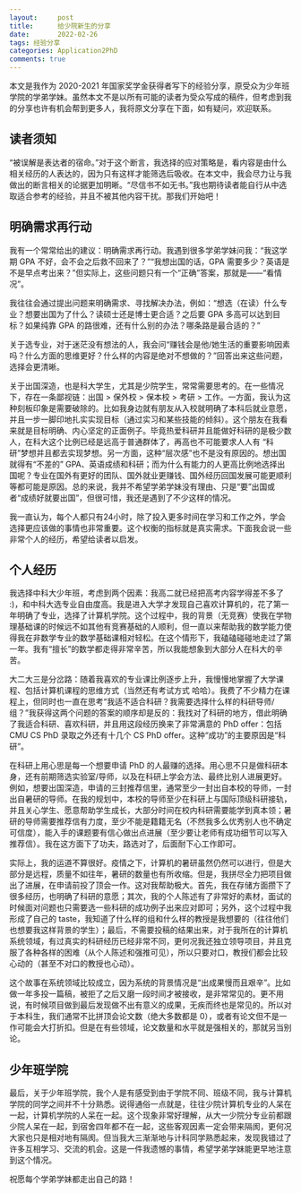 ```yaml
---
layout:     post
title:      给少院新生的分享
date:       2022-02-26
tags: 经验分享
categories: Application2PhD
comments: true
---
```


本文是我作为 2020-2021 年国家奖学金获得者写下的经验分享，原受众为少年班学院的学弟学妹。虽然本文不是以所有可能的读者为受众写成的稿件，但考虑到我的分享也许有机会帮到更多人，我将原文分享在下面，如有疑问，欢迎联系。

## 读者须知

“被误解是表达者的宿命。”对于这个断言，我选择的应对策略是，看内容是由什么相关经历的人表达的，因为只有这样才能筛选后吸收。在本文中，我会尽力让与我做出的断言相关的论据更加明晰。“尽信书不如无书。”我也期待读者能自行从中选取适合参考的经验，并且不被其他内容干扰。那我们开始吧！

## 明确需求再行动

我有一个常常给出的建议：明确需求再行动。我遇到很多学弟学妹问我：“我这学期 GPA 不好，会不会之后救不回来了？”“我想出国的话，GPA 需要多少？英语是不是早点考出来？”但实际上，这些问题只有一个“正确”答案，那就是——“看情况”。

我往往会通过提出问题来明确需求、寻找解决办法，例如：“想选（在读）什么专业？想要出国为了什么？读硕士还是博士更合适？之后要 GPA 多高可以达到目标？如果纯靠 GPA 的路很难，还有什么别的办法？哪条路是最合适的？”

关于选专业，对于迷茫没有想法的人，我会问“赚钱会是他/她生活的重要影响因素吗？什么方面的思维更好？什么样的内容是绝对不想做的？”回答出来这些问题，选择会更清晰。

关于出国深造，也是科大学生，尤其是少院学生，常常需要思考的。在一些情况下，存在一条鄙视链：出国 > 保外校 > 保本校 > 考研 > 工作。一方面，我认为这种刻板印象是需要破除的。比如我身边就有朋友从入校就明确了本科后就业意愿，并且一步一脚印地扎实实现目标（通过实习和某些技能的倾斜）。这个朋友在我看来就是目标明确、内心坚定的正面例子。毕竟热爱科研并且能做好科研的是极少数人，在科大这个比例已经是远高于普通群体了，再高也不可能要求人人有 “科研”梦想并且都去实现梦想。另一方面，这种“层次感”也不是没有原因的。想出国就得有“不差的” GPA、英语成绩和科研；而为什么有能力的人更高比例地选择出国呢？专业在国外有更好的团队、国外就业更赚钱、国外经历回国发展可能更顺利等都可能是原因。总的来说，我并不希望学弟学妹没有理由、只是“要”出国或者“成绩好就要出国”，但很可惜，我还是遇到了不少这样的情况。

我一直认为，每个人都只有24小时，除了投入更多时间在学习和工作之外，学会选择更应该做的事情也非常重要。这个权衡的指标就是真实需求。下面我会说一些非常个人的经历，希望给读者以启发。

## 个人经历

我选择中科大少年班，考虑到两个因素：我高二就已经把高考内容学得差不多了 :)，和中科大选专业自由度高。我是进入大学才发现自己喜欢计算机的，花了第一年明确了专业，选择了计算机学院。这个过程中，我的背景（无竞赛）使我在学物理基础课的时候远不如其他有竞赛基础的人顺利，但一直以来帮助我的数学能力使得我在非数学专业的数学基础课相对轻松。在这个情形下，我磕磕碰碰地走过了第一年。我有“擅长”的数学都走得非常辛苦，所以我能想象到大部分人在科大的辛苦。

大二大三是分岔路：随着我喜欢的专业课比例逐步上升，我慢慢地掌握了大学课程、包括计算机课程的思维方式（当然还有考试方式 哈哈）。我费了不少精力在课程上，但同时也一直在思考“我适不适合科研？我需要选择什么样的科研导师/组？”我获得这两个问题的答案的顺序却是反的：我找对了科研的地方，借此明确了我适合科研、喜欢科研，并且用这段经历换来了非常满意的 PhD offer：包括 CMU CS PhD 录取之外还有十几个 CS PhD offer。这种“成功”的主要原因是“科研”。

在科研上用心思是每一个想要申请 PhD 的人最赚的选择。用心思不只是做科研本身，还有前期筛选实验室/导师，以及在科研上学会方法、最终比别人进展更好。例如，想要出国深造，申请的三封推荐信里，通常至少一封出自本校的导师，一封出自暑研的导师。在我的规划中，本校的导师至少在科研上与国际顶级科研接轨，并且关心学生、愿意帮助学生成长，大部分时间在校内科研需要能学到真本领；暑研的导师需要推荐信有力度，至少不能是籍籍无名（不然我多么优秀别人也不确定可信度），能入手的课题要有信心做出点进展（至少要让老师有成功细节可以写入推荐信）。我在这方面下了功夫，路选对了，后面耐下心工作即可。

实际上，我的运道不算很好。疫情之下，计算机的暑研虽然仍然可以进行，但是大部分是远程，质量不如往年，暑研的数量也有所收缩。但是，我拼尽全力把项目做出了进展，在申请前投了顶会一作。这对我帮助极大。首先，我在存储方面攒下了很多经历，也明确了科研的意愿；其次，我的个人陈述有了非常好的素材，面试的时候面对问题也只需要选一些科研的成功例子出来应对即可；另外，这个过程中我形成了自己的 taste，我知道了什么样的组和什么样的教授是我想要的（往往他们也想要我这样背景的学生）；最后，不需要投稿的结果出来，对于我所在的计算机系统领域，有过真实的科研经历已经非常不同，更何况我还独立领导项目，并且克服了各种各样的困难（从个人陈述和强推可见），所以只要对口，教授们都会比较心动的（甚至不对口的教授也心动）。

这个故事在系统领域比较成立，因为系统的背景情况是“出成果慢而且艰辛”。比如做一年多投一篇稿，被拒了之后又磨一段时间才被接收，是非常常见的。更不用说，有时候项目做到最后发现做不出有意义的成果，无疾而终也是常见的。所以对于本科生，我们通常不比拼顶会论文数（绝大多数都是 0），或者有论文但不是一作可能会大打折扣。但是在有些领域，论文数量和水平就是强相关的，那就另当别论。

## 少年班学院

最后，关于少年班学院，我个人是有感受到由于学院不同、班级不同，我与计算机学院的同学之间并不十分熟悉。说得通俗一点就是，往往少院计算机专业的人呆在一起，计算机学院的人呆在一起。这个现象非常好理解，从大一少院分专业前都跟少院人呆在一起，到宿舍四年都不在一起，这些客观因素一定会带来隔阂，更何况大家也只是相对地有隔阂。但当我大三渐渐地与计科同学熟悉起来，发现我错过了许多互相学习、交流的机会。这是一件我遗憾的事情，希望学弟学妹能更早地注意到这个情况。

祝愿每个学弟学妹都走出自己的路！
